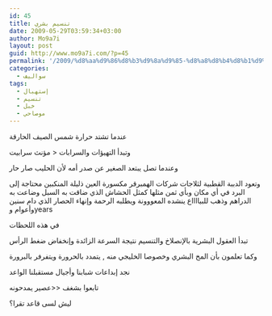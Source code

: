 ```yaml
---
id: 45
title: تنسيم بشري
date: 2009-05-29T03:59:34+03:00
author: Mo9a7i
layout: post
guid: http://www.mo9a7i.com/?p=45
permalink: '/2009/%d8%aa%d9%86%d8%b3%d9%8a%d9%85-%d8%a8%d8%b4%d8%b1%d9%8a/'
categories:
  - سواليف
tags:
  - إستهبال
  - تنسيم
  - خبل
  - موصاحي
---
```

عندما تشتد حرارة شمس الصيف الحارقة

وتبدأ التهيؤات والسرابات < مؤنث سرابيت

وعندما تصل يبتعد الصغير عن صدر أمه لأن الحليب صار حار

وتعود الدببة القطبية لثلاجات شركات الهمبرقر مكسورة العين ذليلة المنكبين محتاجة إلى البرد في أي مكان وبأي ثمن مثلها كمثل الحشاش الذي ضاقت به السبل وضاعت به الدراهم وذهب للبيااااع ينشده المعووونة ويطلبه الرحمة وإنهاء الحصار الذي دام سنين وأعوام وyears

في هذه اللحظات

تبدأ العقول البشرية بالإنصلاخ والتنسيم نتيجة السرعة الزائدة وإنخفاض ضغط الرأس

وكما تعلمون بأن المخ البشري وخصوصا الخليجي منه , يتمدد بالحرورة ويتفرفر بالبرورة

نجد إبداعات شبابنا وأجيال مستقبلنا الواعد

تابعوا بشغف <<عصير يمدحونه

ليش لسى قاعد تقرا؟